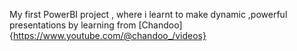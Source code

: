 My first PowerBI project , where i learnt to make dynamic ,powerful presentations by learning from [Chandoo]{https://www.youtube.com/@chandoo_/videos}
